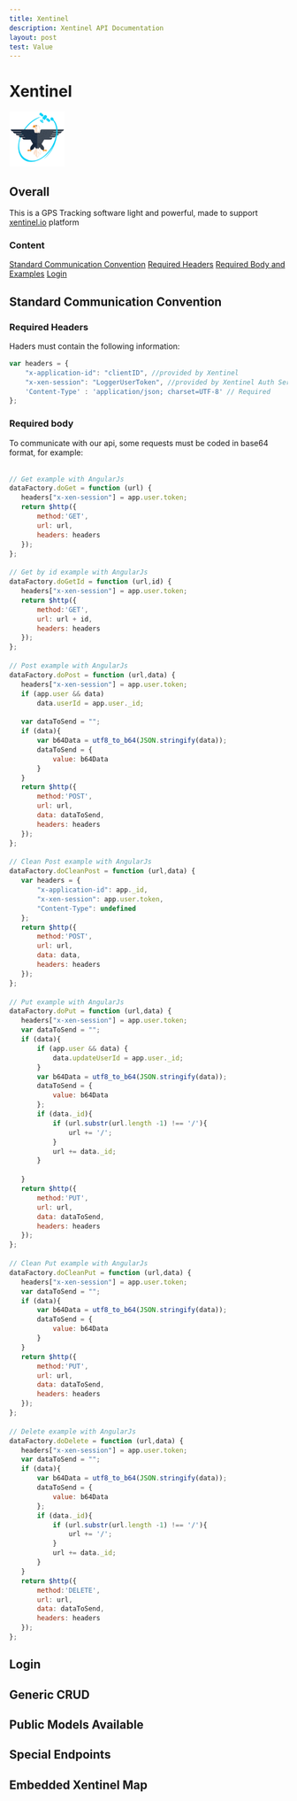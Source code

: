 ```yaml
---
title: Xentinel
description: Xentinel API Documentation
layout: post
test: Value
---
```

# Xentinel
<img src="/img/xentinel2.png" alt="Xentinel.io" width="100px"/>

## Overall
This is a GPS Tracking software light and powerful, made to support [xentinel.io](https://xentinel.io) platform

### Content
[Standard Communication Convention](#standard-communication-convention)
[Required Headers](#required-headers)
[Required Body and Examples](#required-body)
[Login](#login)

## Standard Communication Convention

### Required Headers
Haders must contain the following information:
```javascript
var headers = {
    "x-application-id": "clientID", //provided by Xentinel
    "x-xen-session": "LoggerUserToken", //provided by Xentinel Auth Service
    'Content-Type' : 'application/json; charset=UTF-8' // Required
};
``` 

### Required body

To communicate with our api, some requests must be coded in base64 format, for example:
 ```javascript

// Get example with AngularJs
dataFactory.doGet = function (url) {
    headers["x-xen-session"] = app.user.token;
    return $http({
        method:'GET',
        url: url,
        headers: headers
    });
};

// Get by id example with AngularJs
dataFactory.doGetId = function (url,id) {
    headers["x-xen-session"] = app.user.token;
    return $http({
        method:'GET',
        url: url + id,
        headers: headers
    });
};

// Post example with AngularJs
dataFactory.doPost = function (url,data) {
    headers["x-xen-session"] = app.user.token;
    if (app.user && data)
        data.userId = app.user._id;

    var dataToSend = "";
    if (data){
        var b64Data = utf8_to_b64(JSON.stringify(data));
        dataToSend = {
            value: b64Data
        }
    }
    return $http({
        method:'POST',
        url: url,
        data: dataToSend,
        headers: headers
    });
};

// Clean Post example with AngularJs
dataFactory.doCleanPost = function (url,data) {
    var headers = {
        "x-application-id": app._id,
        "x-xen-session": app.user.token,
        "Content-Type": undefined
    };
    return $http({
        method:'POST',
        url: url,
        data: data,
        headers: headers
    });
};

// Put example with AngularJs
dataFactory.doPut = function (url,data) {
    headers["x-xen-session"] = app.user.token;
    var dataToSend = "";
    if (data){
        if (app.user && data) {
            data.updateUserId = app.user._id;
        }
        var b64Data = utf8_to_b64(JSON.stringify(data));
        dataToSend = {
            value: b64Data
        }; 
        if (data._id){
            if (url.substr(url.length -1) !== '/'){
                url += '/';
            }
            url += data._id;
        }

    }
    return $http({
        method:'PUT',
        url: url,
        data: dataToSend,
        headers: headers
    });
};

// Clean Put example with AngularJs
dataFactory.doCleanPut = function (url,data) {
    headers["x-xen-session"] = app.user.token;
    var dataToSend = "";
    if (data){
        var b64Data = utf8_to_b64(JSON.stringify(data));
        dataToSend = {
            value: b64Data
        }
    }
    return $http({
        method:'PUT',
        url: url,
        data: dataToSend,
        headers: headers
    });
};

// Delete example with AngularJs
dataFactory.doDelete = function (url,data) {
    headers["x-xen-session"] = app.user.token;
    var dataToSend = "";
    if (data){
        var b64Data = utf8_to_b64(JSON.stringify(data));
        dataToSend = {
            value: b64Data
        };
        if (data._id){
            if (url.substr(url.length -1) !== '/'){
                url += '/';
            }
            url += data._id;
        }
    }
    return $http({
        method:'DELETE',
        url: url,
        data: dataToSend,
        headers: headers
    });
};
 ```

## Login

## Generic CRUD

## Public Models Available

## Special Endpoints

## Embedded Xentinel Map
